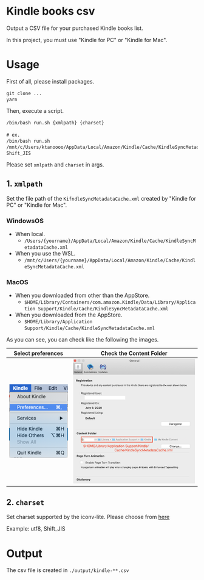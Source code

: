 # Kindle books csv

Output a CSV file for your purchased Kindle books list.

In this project, you must use "Kindle for PC" or "Kindle for Mac".

# Usage

First of all, please install packages.

```
git clone ...
yarn
```

Then, execute a script.

```
/bin/bash run.sh {xmlpath} {charset}

# ex.
/bin/bash run.sh /mnt/c/Users/ktanoooo/AppData/Local/Amazon/Kindle/Cache/KindleSyncMetadataCache.xml Shift_JIS
```

Please set `xmlpath` and `charset` in args.

## 1. `xmlpath`

Set the file path of the `KifndleSyncMetadataCache.xml` created by "Kindle for PC" or "Kindle for Mac".

### WindowsOS

- When local.
  - `/Users/{yourname}/AppData/Local/Amazon/Kindle/Cache/KindleSyncMetadataCache.xml`
- When you use the WSL.
  - `/mnt/c/Users/{yourname}/AppData/Local/Amazon/Kindle/Cache/KindleSyncMetadataCache.xml`

### MacOS

- When you downloaded from other than the AppStore.
  - `$HOME/Library/Containers/com.amazon.Kindle/Data/Library/Application Support/Kindle/Cache/KindleSyncMetadataCache.xml`
- When you downloaded from the AppStore.
  - `$HOME/Library/Application Support/Kindle/Cache/KindleSyncMetadataCache.xml`

As you can see, you can check like the following the images.

|                              Select preferences                               |                           Check the Content Folder                            |
| :---------------------------------------------------------------------------: | :---------------------------------------------------------------------------: |
| ![mac1.png](https://github.com/ktanoooo/kindle_csv/blob/main/public/mac1.png) | ![mac2.png](https://github.com/ktanoooo/kindle_csv/blob/main/public/mac2.png) |

## 2. `charset`

Set charset supported by the iconv-lite. Please choose from [here](https://gist.github.com/ktanoooo/54cb81d199560a006b61a2508aa0f5fb)

Example: utf8, Shift_JIS

# Output

The csv file is created in `./output/kindle-**.csv`
